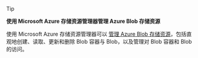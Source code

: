> [!TIP]
> **使用 Microsoft Azure 存储资源管理器管理 Azure Blob 存储资源**
> 
> 使用 Microsoft Azure 存储资源管理器可以 [管理 Azure Blob 存储资源](../articles/vs-azure-tools-storage-explorer-blobs.md)，包括直观地创建、读取、更新和删除 Blob 容器与 Blob，以及管理对 Blob 容器和 Blob 的访问。
> 
> 



<!--HONumber=Nov16_HO2-->


